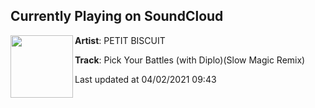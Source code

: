 ## Currently Playing on SoundCloud

[<img align="left" width="100" src="https://i1.sndcdn.com/artworks-XYCl7KLkVM75sAwr-lAarQA-t500x500.jpg">](https://soundcloud.com/petitbiscuit/pick-your-battles-with-diploslow-magic-remix)

**Artist**: PETIT BISCUIT 

**Track**: Pick Your Battles (with Diplo)(Slow Magic Remix)

Last updated at 04/02/2021 09:43
